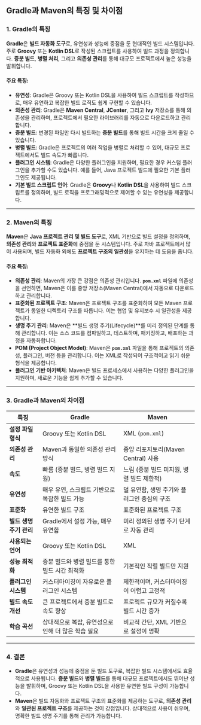 ## Gradle과 Maven의 특징 및 차이점

### 1. **Gradle의 특징**

**Gradle**은 **빌드 자동화 도구**로, 유연성과 성능에 중점을 둔 현대적인 빌드 시스템입니다. 주로 **Groovy** 또는 **Kotlin DSL**로 작성된 스크립트를 사용하여 빌드 과정을 정의합니다. **증분 빌드**, **병렬 처리**, 그리고 **의존성 관리**를 통해 대규모 프로젝트에서 높은 성능을 발휘합니다.

#### 주요 특징:

- **유연성**: Gradle은 Groovy 또는 Kotlin DSL을 사용하여 빌드 스크립트를 작성하므로, 매우 유연하고 복잡한 빌드 로직도 쉽게 구현할 수 있습니다.
- **의존성 관리**: Gradle은 **Maven Central**, **JCenter**, 그리고 **Ivy** 저장소를 통해 의존성을 관리하며, 프로젝트에서 필요한 라이브러리를 자동으로 다운로드하고 관리합니다.
- **증분 빌드**: 변경된 파일만 다시 빌드하는 **증분 빌드**를 통해 빌드 시간을 크게 줄일 수 있습니다.
- **병렬 빌드**: Gradle은 프로젝트의 여러 작업을 병렬로 처리할 수 있어, 대규모 프로젝트에서도 빌드 속도가 빠릅니다.
- **플러그인 시스템**: Gradle은 다양한 플러그인을 지원하며, 필요한 경우 커스텀 플러그인을 추가할 수도 있습니다. 예를 들어, Java 프로젝트 빌드에 필요한 기본 플러그인도 제공됩니다.
- **기본 빌드 스크립트 언어**: Gradle은 **Groovy**나 **Kotlin DSL**을 사용하여 빌드 스크립트를 정의하며, 빌드 로직을 프로그래밍적으로 제어할 수 있는 유연성을 제공합니다.

---

### 2. **Maven의 특징**

**Maven**은 **Java 프로젝트 관리 및 빌드 도구**로, XML 기반으로 빌드 설정을 정의하며, **의존성 관리**와 **프로젝트 표준화**에 중점을 둔 시스템입니다. 주로 자바 프로젝트에서 많이 사용되며, 빌드 자동화 외에도 **프로젝트 구조의 일관성**을 유지하는 데 도움을 줍니다.

#### 주요 특징:

- **의존성 관리**: Maven의 가장 큰 강점은 의존성 관리입니다. **`pom.xml`** 파일에 의존성을 선언하면, Maven은 이를 중앙 저장소(Maven Central)에서 자동으로 다운로드하고 관리합니다.
- **표준화된 프로젝트 구조**: Maven은 프로젝트 구조를 표준화하여 모든 Maven 프로젝트가 동일한 디렉토리 구조를 따릅니다. 이는 협업 및 유지보수 시 일관성을 제공합니다.
- **생명 주기 관리**: Maven은 **빌드 생명 주기(Lifecycle)**를 미리 정의된 단계를 통해 관리합니다. 이는 소스 코드를 컴파일하고, 테스트하며, 패키징하고, 배포하는 과정을 자동화합니다.
- **POM (Project Object Model)**: Maven은 **`pom.xml`** 파일을 통해 프로젝트의 의존성, 플러그인, 버전 등을 관리합니다. 이는 XML로 작성되어 구조적이고 읽기 쉬운 형식을 제공합니다.
- **플러그인 기반 아키텍처**: Maven은 빌드 프로세스에서 사용하는 다양한 플러그인을 지원하며, 새로운 기능을 쉽게 추가할 수 있습니다.

---

### 3. **Gradle과 Maven의 차이점**

| **특징**                | **Gradle**                                         | **Maven**                                   |
| ----------------------- | -------------------------------------------------- | ------------------------------------------- |
| **설정 파일 형식**      | Groovy 또는 Kotlin DSL                             | XML (`pom.xml`)                             |
| **의존성 관리**         | Maven과 동일한 의존성 관리 방식                    | 중앙 리포지토리(Maven Central) 사용         |
| **속도**                | 빠름 (증분 빌드, 병렬 빌드 지원)                   | 느림 (증분 빌드 미지원, 병렬 빌드 제한적)   |
| **유연성**              | 매우 유연, 스크립트 기반으로 복잡한 빌드 가능      | 덜 유연함, 생명 주기와 플러그인 중심의 구조 |
| **표준화**              | 유연한 빌드 구조                                   | 표준화된 프로젝트 구조                      |
| **빌드 생명 주기 관리** | Gradle에서 설정 가능, 매우 유연함                  | 미리 정의된 생명 주기 단계로 자동 관리      |
| **사용되는 언어**       | Groovy 또는 Kotlin DSL                             | XML                                         |
| **성능 최적화**         | 증분 빌드와 병렬 빌드를 통한 빌드 시간 최적화      | 기본적인 직렬 빌드만 지원                   |
| **플러그인 시스템**     | 커스터마이징이 자유로운 플러그인 시스템            | 제한적이며, 커스터마이징이 어렵고 고정적    |
| **빌드 속도 개선**      | 큰 프로젝트에서 증분 빌드로 속도 향상              | 프로젝트 규모가 커질수록 빌드 시간 증가     |
| **학습 곡선**           | 상대적으로 복잡, 유연성으로 인해 더 많은 학습 필요 | 비교적 간단, XML 기반으로 설정이 명확       |

---

### 4. **결론**

- **Gradle**은 유연성과 성능에 중점을 둔 빌드 도구로, 복잡한 빌드 시스템에서도 효율적으로 사용됩니다. **증분 빌드**와 **병렬 빌드**를 통해 대규모 프로젝트에서도 뛰어난 성능을 발휘하며, Groovy 또는 Kotlin DSL을 사용한 유연한 빌드 구성이 가능합니다.
- **Maven**은 빌드 자동화와 프로젝트 구조의 표준화를 제공하는 도구로, **의존성 관리**와 **일관된 프로젝트 구조**를 제공하는 것이 강점입니다. 상대적으로 사용이 쉬우며, 명확한 빌드 생명 주기를 통해 관리가 가능합니다.
